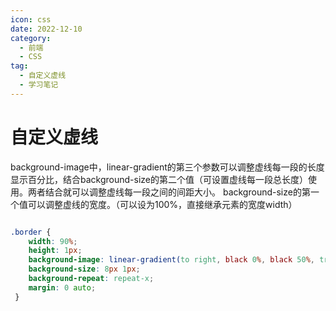 ```yaml
---
icon: css
date: 2022-12-10
category:
  - 前端
  - CSS
tag:
  - 自定义虚线
  - 学习笔记
---
```


# 自定义虚线

background-image中，linear-gradient的第三个参数可以调整虚线每一段的长度显示百分比，结合background-size的第二个值（可设置虚线每一段总长度）使用。两者结合就可以调整虚线每一段之间的间距大小。
background-size的第一个值可以调整虚线的宽度。（可以设为100%，直接继承元素的宽度width）

```css

.border {
    width: 90%;
    height: 1px;
    background-image: linear-gradient(to right, black 0%, black 50%, transparent 50%);
    background-size: 8px 1px;
    background-repeat: repeat-x;
    margin: 0 auto;
 }

```